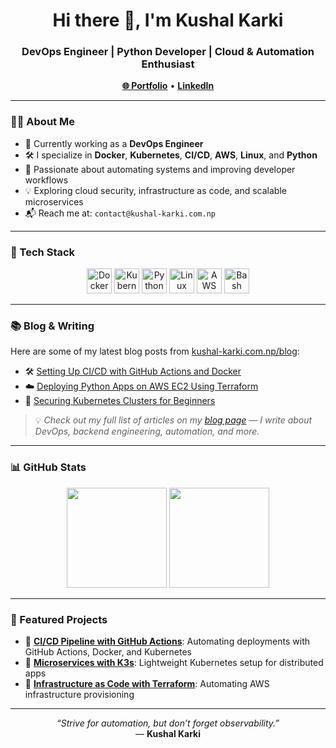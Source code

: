<h1 align="center">Hi there 👋, I'm Kushal Karki</h1>
<h3 align="center">DevOps Engineer | Python Developer | Cloud & Automation Enthusiast</h3>

<p align="center">
  <a href="https://kushal-karki.com.np" target="_blank"><strong>🌐 Portfolio</strong></a> •
  <a href="https://linkedin.com/in/kushal-karki" target="_blank"><strong>LinkedIn</strong></a>
</p>

---

### 👨‍💻 About Me

- 🚀 Currently working as a **DevOps Engineer**
- 🛠️ I specialize in **Docker**, **Kubernetes**, **CI/CD**, **AWS**, **Linux**, and **Python**
- 🧠 Passionate about automating systems and improving developer workflows
- 💡 Exploring cloud security, infrastructure as code, and scalable microservices
- 📬 Reach me at: `contact@kushal-karki.com.np`

---

### 🔧 Tech Stack

<p align="center">
  <img src="https://cdn.jsdelivr.net/gh/devicons/devicon/icons/docker/docker-original.svg" height="40" alt="Docker" />
  <img src="https://cdn.jsdelivr.net/gh/devicons/devicon/icons/kubernetes/kubernetes-plain.svg" height="40" alt="Kubernetes" />
  <img src="https://cdn.jsdelivr.net/gh/devicons/devicon/icons/python/python-original.svg" height="40" alt="Python" />
  <img src="https://cdn.jsdelivr.net/gh/devicons/devicon/icons/linux/linux-original.svg" height="40" alt="Linux" />
  <img src="https://cdn.jsdelivr.net/gh/devicons/devicon/icons/amazonwebservices/amazonwebservices-original.svg" height="40" alt="AWS" />
  <img src="https://cdn.jsdelivr.net/gh/devicons/devicon/icons/bash/bash-original.svg" height="40" alt="Bash" />
</p>

---

### 📚 Blog & Writing

Here are some of my latest blog posts from [kushal-karki.com.np/blog](https://kushal-karki.com.np/blog):

- 🛠️ [Setting Up CI/CD with GitHub Actions and Docker](https://kushal-karki.com.np/blog/github-actions-docker)
- ☁️ [Deploying Python Apps on AWS EC2 Using Terraform](https://kushal-karki.com.np/blog/aws-ec2-terraform)
- 🔐 [Securing Kubernetes Clusters for Beginners](https://kushal-karki.com.np/blog/kubernetes-security)

> 💡 *Check out my full list of articles on my [blog page](https://kushal-karki.com.np/blog) — I write about DevOps, backend engineering, automation, and more.*

---

### 📊 GitHub Stats

<p align="center">
  <img src="https://github-readme-stats.vercel.app/api?username=kkarki7120&theme=transparent&hide_title=true&show_icons=true&count_private=true&include_all_commits=true" height="160" />
  <img src="https://github-readme-stats.vercel.app/api/top-langs/?username=kkarki7120&layout=compact&theme=transparent&hide_title=true" height="160" />
</p>

---

### 📌 Featured Projects

- 🔗 [**CI/CD Pipeline with GitHub Actions**](https://github.com/kushalkarki01/project-name): Automating deployments with GitHub Actions, Docker, and Kubernetes
- 🐳 [**Microservices with K3s**](https://github.com/kushalkarki01/project-name): Lightweight Kubernetes setup for distributed apps
- 📁 [**Infrastructure as Code with Terraform**](https://github.com/kushalkarki01/project-name): Automating AWS infrastructure provisioning

---

<p align="center">
  <i>“Strive for automation, but don’t forget observability.”</i><br/>
  — <b>Kushal Karki</b>
</p>
